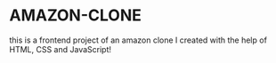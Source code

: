 # AMAZON-CLONE
this is a frontend project of an amazon clone I created with the help of HTML, CSS and JavaScript!
